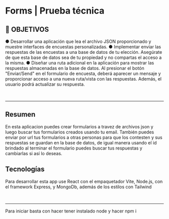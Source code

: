 
# **Forms** | Prueba técnica

## **📌 OBJETIVOS**

● Desarrollar una aplicación que lea el archivo JSON proporcionado y muestre
  interfaces de encuestas personalizadas.
● Implementar enviar las respuestas de las encuestas a una base de datos de
  tu elección. Asegúrate de que esta base de datos sea de tu propiedad y no
  compartas el acceso a la misma.
● Diseñar una ruta adicional en la aplicación para mostrar las respuestas
  almacenadas en la base de datos. Al presionar el botón "Enviar/Send" en el
  formulario de encuesta, deberá aparecer un mensaje y proporcionar acceso
  a una nueva ruta/vista con las respuestas. Además, el usuario podrá
  actualizar su respuesta.

<br />

---

## **Resumen**

En esta aplicacion puedes crear formularios a travez de archivos json y 
luego buscar tus formularios creados usando tu email. También puedes enviar por url 
tus formularios a otras personas para que los contesten y sus respuestas se guardan 
en la base de datos, de igual manera usando el id brindado al terminar el formulario
puedes buscar tus respuestas y cambiarlas si así lo deseas.

## **Tecnologías**

Para desarrollar esta app use React con el empaquetador Vite, Node.js, con el framework Express, y MongoDb, además de los estilos con Tailwind

<br />

---

Para iniciar basta con hacer tener instalado node y hacer npm i

<br />

